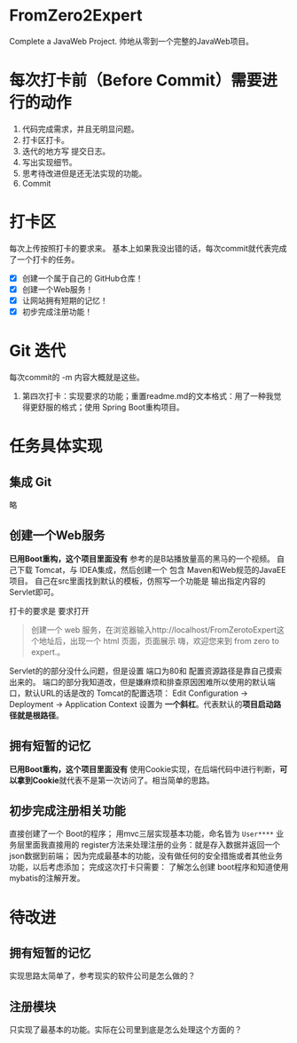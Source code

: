 # FromZero2Expert
Complete a JavaWeb Project. 帅地从零到一个完整的JavaWeb项目。

# 每次打卡前（Before Commit）需要进行的动作
1. 代码完成需求，并且无明显问题。
1. 打卡区打卡。
1. 迭代的地方写 提交日志。
1. 写出实现细节。
1. 思考待改进但是还无法实现的功能。
1. Commit

# 打卡区
每次上传按照打卡的要求来。
基本上如果我没出错的话，每次commit就代表完成了一个打卡的任务。

+ [x] 创建一个属于自己的 GitHub仓库！
+ [x] 创建一个Web服务！
+ [x] 让网站拥有短期的记忆！
+ [x] 初步完成注册功能！

# Git 迭代
每次commit的 -m 内容大概就是这些。
1. 第四次打卡：实现要求的功能；重置readme.md的文本格式：用了一种我觉得更舒服的格式；使用 Spring Boot重构项目。


# 任务具体实现
## 集成 Git
略

## 创建一个Web服务
**已用Boot重构，这个项目里面没有**
参考的是B站播放量高的黑马的一个视频。
自己下载 Tomcat，与 IDEA集成，然后创建一个 包含 Maven和Web规范的JavaEE项目。
自己在src里面找到默认的模板，仿照写一个功能是 输出指定内容的Servlet即可。

打卡的要求是 要求打开
> 创建一个 web 服务，在浏览器输入http://localhost/FromZerotoExpert这个地址后，出现一个 html 页面，页面展示 嗨，欢迎您来到 from zero to expert.。

Servlet的的部分没什么问题，但是设置 端口为80和 配置资源路径是靠自己摸索出来的。
端口的部分我知道改，但是嫌麻烦和排查原因困难所以使用的默认端口，默认URL的话是改的 Tomcat的配置选项：
Edit Configuration -> Deployment -> Application Context 设置为 **一个斜杠**。代表默认的**项目启动路径就是根路径**。


## 拥有短暂的记忆
**已用Boot重构，这个项目里面没有**
使用Cookie实现，在后端代码中进行判断，**可以拿到Cookie**就代表不是第一次访问了。相当简单的思路。

## 初步完成注册相关功能
直接创建了一个 Boot的程序；
用mvc三层实现基本功能，命名皆为 `User****`
业务层里面我直接用的 register方法来处理注册的业务：就是存入数据并返回一个json数据到前端；
因为完成最基本的功能，没有做任何的安全措施或者其他业务功能，以后考虑添加；
完成这次打卡只需要： 了解怎么创建 boot程序和知道使用mybatis的注解开发。
# 待改进
## 拥有短暂的记忆
实现思路太简单了，参考现实的软件公司是怎么做的？

## 注册模块
只实现了最基本的功能。实际在公司里到底是怎么处理这个方面的？
